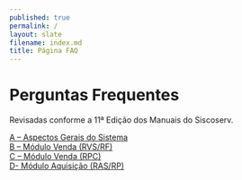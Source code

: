 ```yaml
---
published: true
permalink: /
layout: slate
filename: index.md
title: Página FAQ
---
```


# Perguntas Frequentes


Revisadas conforme a 11ª Edição dos Manuais do Siscoserv.

[A – Aspectos Gerais do Sistema](/aspectos-gerais-do-sistema)  
[B – Módulo Venda (RVS/RF)](/modulo-de-venda)  
[C – Módulo Venda (RPC)](/modulo-de-venda-RPC)  
[D- Módulo Aquisição (RAS/RP)](/modulo-aquisicao)  

